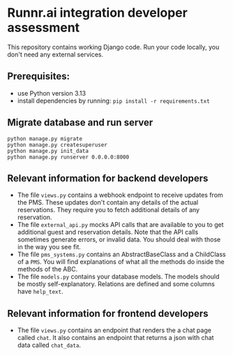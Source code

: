 # Runnr.ai integration developer assessment
This repository contains working Django code. Run your code locally, you don't need any external services.

## Prerequisites:
- use Python version 3.13
- install dependencies by running: `pip install -r requirements.txt`

## Migrate database and run server
```
python manage.py migrate
python manage.py createsuperuser
python manage.py init_data
python manage.py runserver 0.0.0.0:8000
```

## Relevant information for backend developers
- The file `views.py` contains a webhook endpoint to receive updates from the PMS. These updates don't contain any details of the actual reservations. They require you to fetch additional details of any reservation.
- The file `external_api.py` mocks API calls that are available to you to get additional guest and reservation details. Note that the API calls sometimes generate errors, or invalid data. You should deal with those in the way you see fit.
- The file `pms_systems.py` contains an AbstractBaseClass and a ChildClass of a `PMS`. You will find explanations of what all the methods do inside the methods of the ABC.
- The file `models.py` contains your database models. The models should be mostly self-explanatory. Relations are defined and some columns have `help_text`.

## Relevant information for frontend developers
- The file `views.py` contains an endpoint that renders the a chat page called `chat`. It also contains an endpoint that returns a json with chat data called `chat_data`.
